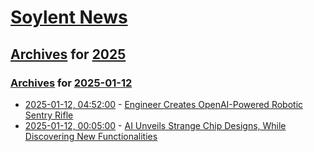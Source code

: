 # [Soylent News](../../../README.md)

## [Archives](../../index.md) for [2025](../index.md)

### [Archives](../../index.md) for [2025-01-12](index.md)

* [2025-01-12, 04:52:00](https://soylentnews.org/article.pl?sid=25/01/10/162244&from=rss) - [Engineer Creates OpenAI-Powered Robotic Sentry Rifle](https://soylentnews.org/article.pl?sid=25/01/10/162244&from=rss)
* [2025-01-12, 00:05:00](https://soylentnews.org/article.pl?sid=25/01/10/1556235&from=rss) - [AI Unveils Strange Chip Designs, While Discovering New Functionalities](https://soylentnews.org/article.pl?sid=25/01/10/1556235&from=rss)
